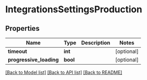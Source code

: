 # IntegrationsSettingsProduction

## Properties
Name | Type | Description | Notes
------------ | ------------- | ------------- | -------------
**timeout** | **int** |  | [optional] 
**progressive_loading** | **bool** |  | [optional] 

[[Back to Model list]](../../README.md#documentation-for-models) [[Back to API list]](../../README.md#documentation-for-api-endpoints) [[Back to README]](../../README.md)

